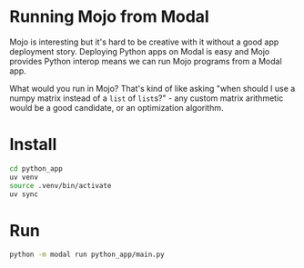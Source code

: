 # Running Mojo from Modal

Mojo is interesting but it's hard to be creative with it without a good app deployment story. Deploying Python apps on Modal is easy and Mojo provides Python interop means we can run Mojo programs from a Modal app.

What would you run in Mojo? That's kind of like asking "when should I use a numpy matrix instead of a `list` of `list`s?" - any custom matrix arithmetic would be a good candidate, or an optimization algorithm.

# Install

```sh
cd python_app
uv venv
source .venv/bin/activate
uv sync
```

# Run

```sh
python -m modal run python_app/main.py
```
